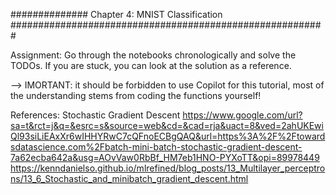 ############## Chapter 4: MNIST Classification #########################################################

Assignment: 
Go through the notebooks chronologically and solve the TODOs. 
If you are stuck, you can look at the solution as a reference.

--> IMORTANT: it should be forbidden to use Copilot for this tutorial, 
most of the understanding stems from coding the functions yourself!

References: Stochastic Gradient Descent 
https://www.google.com/url?sa=t&rct=j&q=&esrc=s&source=web&cd=&cad=rja&uact=8&ved=2ahUKEwiQl93siLiEAxXr6wIHHYRwC7cQFnoECBgQAQ&url=https%3A%2F%2Ftowardsdatascience.com%2Fbatch-mini-batch-stochastic-gradient-descent-7a62ecba642a&usg=AOvVaw0RbBf_HM7eb1HNO-PYXoTT&opi=89978449
https://kenndanielso.github.io/mlrefined/blog_posts/13_Multilayer_perceptrons/13_6_Stochastic_and_minibatch_gradient_descent.html